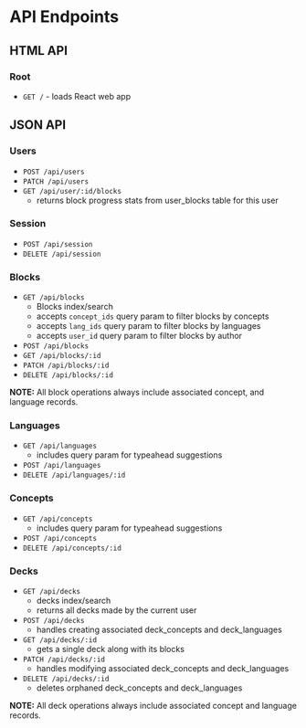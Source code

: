 # API Endpoints

## HTML API

### Root

- `GET /` - loads React web app

## JSON API

### Users

- `POST /api/users`
- `PATCH /api/users`
- `GET /api/user/:id/blocks`
  - returns block progress stats from user_blocks table for this user

### Session

- `POST /api/session`
- `DELETE /api/session`

### Blocks

- `GET /api/blocks`
  - Blocks index/search
  - accepts `concept_ids` query param to filter blocks by concepts
  - accepts `lang_ids` query param to filter blocks by languages
  - accepts `user_id` query param to filter blocks by author
- `POST /api/blocks`
- `GET /api/blocks/:id`
- `PATCH /api/blocks/:id`
- `DELETE /api/blocks/:id`

**NOTE:** All block operations always include associated concept, and language records.

### Languages

- `GET /api/languages`
  - includes query param for typeahead suggestions
- `POST /api/languages`
- `DELETE /api/languages/:id`

### Concepts

- `GET /api/concepts`
  - includes query param for typeahead suggestions
- `POST /api/concepts`
- `DELETE /api/concepts/:id`

### Decks

- `GET /api/decks`
  - decks index/search
  - returns all decks made by the current user
- `POST /api/decks`
  - handles creating associated deck_concepts and deck_languages
- `GET /api/decks/:id`
  - gets a single deck along with its blocks
- `PATCH /api/decks/:id`
  - handles modifying associated deck_concepts and deck_languages
- `DELETE /api/decks/:id`
  - deletes orphaned deck_concepts and deck_languages

**NOTE:** All deck operations always include associated concept and language records.
